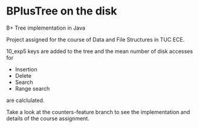 # BPlusTree on the disk
B+ Tree implementation in Java

Project assigned for the course of Data and File Structures in TUC ECE.

10_exp5 keys are added to the tree and the mean number of disk accesses for

- Insertion
- Delete
- Search
- Range search

are calclulated.

Take a look at the counters-feature branch to see the implementation and details of the course assignment. 
